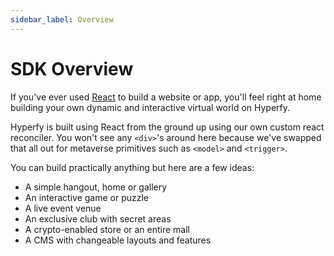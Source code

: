 ```yaml
---
sidebar_label: Overview
---
```


# SDK Overview

If you've ever used [React](https://reactjs.org) to build a website or app, you'll feel right at home building your own dynamic and interactive virtual world on Hyperfy.

Hyperfy is built using React from the ground up using our own custom react reconciler. You won't see any `<div>`'s around here because we've swapped that all out for metaverse primitives such as `<model>` and `<trigger>`.

You can build practically anything but here are a few ideas:

- A simple hangout, home or gallery
- An interactive game or puzzle
- A live event venue
- An exclusive club with secret areas
- A crypto-enabled store or an entire mall
- A CMS with changeable layouts and features
